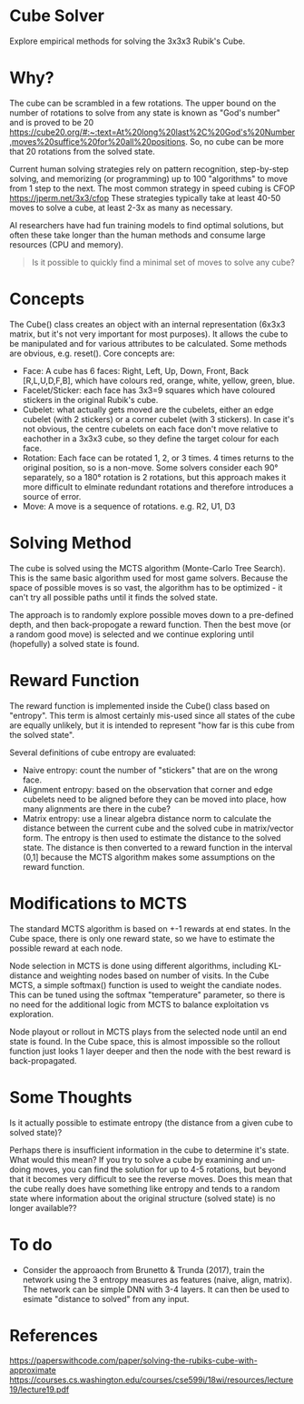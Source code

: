 # Cube Solver
Explore empirical methods for solving the 3x3x3 Rubik's Cube.

# Why?
The cube can be scrambled in a few rotations.  The upper bound on the number of rotations to solve from any state is known as "God's number" and is proved to be 20 https://cube20.org/#:~:text=At%20long%20last%2C%20God's%20Number,moves%20suffice%20for%20all%20positions.
So, no cube can be more that 20 rotations from the solved state.

Current human solving strategies rely on pattern recognition, step-by-step solving, and memorizing (or programming) up to 100 "algorithms" to move from 1 step to the next.  The most common strategy in speed cubing is CFOP https://jperm.net/3x3/cfop
These strategies typically take at least 40-50 moves to solve a cube, at least 2-3x as many as necessary.

AI researchers have had fun training models to find optimal solutions, but often these take longer than the human methods and consume large resources (CPU and memory).

> Is it possible to quickly find a minimal set of moves to solve any cube?
# Concepts
The Cube() class creates an object with an internal representation (6x3x3 matrix, but it's not very important for most purposes).  It allows the cube to be manipulated and for various attributes to be calculated.  Some methods are obvious, e.g. reset().  Core concepts are:
* Face: A cube has 6 faces: Right, Left, Up, Down, Front, Back [R,L,U,D,F,B], which have colours red, orange, white, yellow, green, blue.
* Facelet/Sticker: each face has 3x3=9 squares which have coloured stickers in the original Rubik's cube.
* Cubelet: what actually gets moved are the cubelets, either an edge cubelet (with 2 stickers) or a corner cubelet (with 3 stickers).  In case it's not obvious, the centre cubelets on each face don't move relative to eachother in a 3x3x3 cube, so they define the target colour for each face.
* Rotation: Each face can be rotated 1, 2, or 3 times.  4 times returns to the original position, so is a non-move.  Some solvers consider each 90° separately, so a 180° rotation is 2 rotations, but this approach makes it more difficult to elminate redundant rotations and therefore introduces a source of error.
* Move: A move is a sequence of rotations.  e.g. R2, U1, D3
# Solving Method
The cube is solved using the MCTS algorithm (Monte-Carlo Tree Search).  This is the same basic algorithm used for most game solvers.
Because the space of possible moves is so vast, the algorithm has to be optimized - it can't try all possible paths until it finds the solved state.

The approach is to randomly explore possible moves down to a pre-defined depth, and then back-propogate a reward function.  Then the best move (or a random good move) is selected and we continue exploring until (hopefully) a solved state is found.
# Reward Function
The reward function is implemented inside the Cube() class based on "entropy".  This term is almost certainly mis-used since all states of the cube are equally unlikely, but it is intended to represent "how far is this cube from the solved state".

Several definitions of cube entropy are evaluated:
* Naive entropy: count the number of "stickers" that are on the wrong face.
* Alignment entropy: based on the observation that corner and edge cubelets need to be aligned before they can be moved into place, how many alignments are there in the cube?
* Matrix entropy: use a linear algebra distance norm to calculate the distance between the current cube and the solved cube in matrix/vector form.
The entropy is then used to estimate the distance to the solved state.  The distance is then converted to a reward function in the interval (0,1] because the MCTS algorithm makes some assumptions on the reward function.
# Modifications to MCTS
The standard MCTS algorithm is based on +-1 rewards at end states.  In the Cube space, there is only one reward state, so we have to estimate the possible reward at each node.  

Node selection in MCTS is done using different algorithms, including KL-distance and weighting nodes based on number of visits.  In the Cube MCTS, a simple softmax() function is used to weight the candiate nodes.  This can be tuned using the softmax "temperature" parameter, so there is no need for the additional logic from MCTS to balance exploitation vs exploration.

Node playout or rollout in MCTS plays from the selected node until an end state is found.  In the Cube space, this is almost impossible so the rollout function just looks 1 layer deeper and then the node with the best reward is back-propagated.
# Some Thoughts
Is it actually possible to estimate entropy (the distance from a given cube to solved state)?

Perhaps there is insufficient information in the cube to determine it's state.  What would this mean?  If you try to solve a cube by examining and un-doing moves, you can find the solution for up to 4-5 rotations, but beyond that it becomes very difficult to see the reverse moves.  Does this mean that the cube really does have something like entropy and tends to a random state where information about the original structure (solved state) is no longer available??

# To do
* Consider the approaoch from Brunetto & Trunda (2017), train the network using the 3 entropy measures as features (naive, align, matrix).  The network can be simple DNN with 3-4 layers.  It can then be used to esimate "distance to solved" from any input.

# References
https://paperswithcode.com/paper/solving-the-rubiks-cube-with-approximate
https://courses.cs.washington.edu/courses/cse599i/18wi/resources/lecture19/lecture19.pdf
